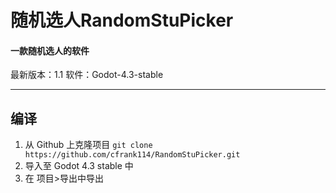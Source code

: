# 随机选人RandomStuPicker

#### 一款随机选人的软件

最新版本：1.1
软件：Godot-4.3-stable


--------
## 编译
1. 从  Github 上克隆项目 ```git clone https://github.com/cfrank114/RandomStuPicker.git```
2. 导入至 Godot 4.3 stable 中
3. 在 项目>导出中导出
